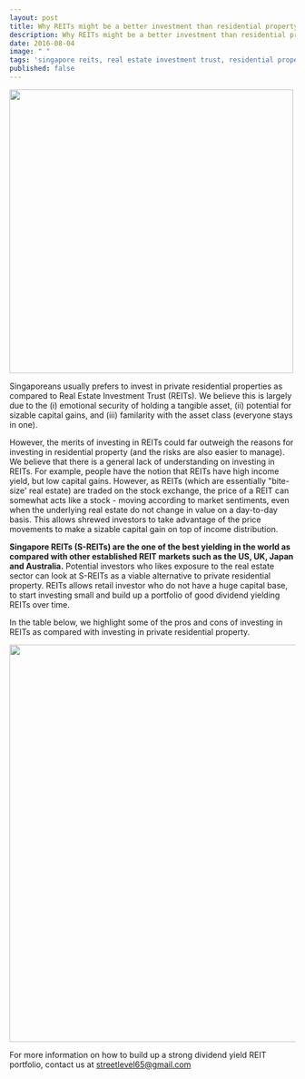```yaml
---
layout: post
title: Why REITs might be a better investment than residential property
description: Why REITs might be a better investment than residential property
date: 2016-08-04
image: " "
tags: 'singapore reits, real estate investment trust, residential property, property investment'
published: false
---
```

<img src="http://www.street-level.co/assets/Fullerton-bay-buildings.jpg" width="500px"><br>

Singaporeans usually prefers to invest in private residential properties as compared to Real Estate Investment Trust (REITs).  We believe this is largely due to the (i) emotional security of holding a tangible asset, (ii) potential for sizable capital gains, and (iii) familarity with the asset class (everyone stays in one).

However, the merits of investing in REITs could far outweigh the reasons for investing in residential property (and the risks are also easier to manage).  We believe that there is a general lack of understanding on investing in REITs. <!--more-->For example, people have the notion that REITs have high income yield, but low capital gains.  However, as REITs (which are essentially "bite-size' real estate) are traded on the stock exchange, the price of a REIT can somewhat acts like a stock - moving according to market sentiments, even when the underlying real estate do not change in value on a day-to-day basis.  This allows shrewed investors to take advantage of the price movements to make a sizable capital gain on top of income distribution.

**Singapore REITs (S-REITs) are the one of the best yielding in the world as compared with other established REIT markets such as the US, UK, Japan and Australia.**  Potential investors who likes exposure to the real estate sector can look at S-REITs as a viable alternative to private residential property. REITs allows retail investor who do not have a huge capital base, to start investing small and build up a portfolio of good dividend yielding REITs over time.

In the table below, we highlight some of the pros and cons of investing in REITs as compared with investing in private residential property.

<img src="http://www.street-level.co/assets/REIT-vs-resi-table.png" width="700px"><br>

For more information on how to build up a strong dividend yield REIT portfolio, contact us at streetlevel65@gmail.com





